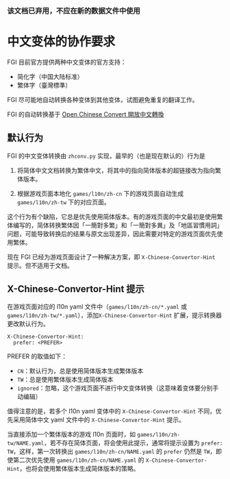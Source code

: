 ### 该文档已弃用，不应在新的数据文件中使用

# 中文变体的协作要求

FGI 目前官方提供两种中文变体的官方支持：

- 简化字（中国大陆标准）
- 繁体字（臺灣標準）

FGI 尽可能地自动转换各种变体到其他变体，试图避免重复的翻译工作。

FGI 的自动转换基于 [Open Chinese Convert 開放中文轉換](https://github.com/BYVoid/OpenCC)

## 默认行为

FGI 的中文变体转换由 `zhconv.py` 实现，最早的（也是现在默认的）行为是

1. 将简体中文文档转换为繁体中文，将其中的指向简体版本的超链接改为指向繁体版本。

2. 根据游戏页面本地化 `games/l10n/zh-cn` 下的游戏页面自动生成 `games/l10n/zh-tw` 下的对应页面。

这个行为有个缺陷，它总是优先使用简体版本。有的游戏页面的中文最初是使用繁体编写的，简体转换繁体因「一簡對多繁」和「一簡對多異」及「地區習慣用詞」问题，可能导致转换后的结果与原文出现差异，因此需要对特定的游戏页面优先使用繁体。

现在 FGI 已经为游戏页面设计了一种解决方案，即 `X-Chinese-Convertor-Hint` 提示。但不适用于文档。

## X-Chinese-Convertor-Hint 提示

在游戏页面对应的 l10n yaml 文件中（`games/l10n/zh-cn/*.yaml` 或 `games/l10n/zh-tw/*.yaml`），添加`X-Chinese-Convertor-Hint` 扩展，提示转换器更改默认行为。

```
X-Chinese-Convertor-Hint:
  prefer: <PREFER>
```

PREFER 的取值如下：

- `CN`：默认行为，总是使用简体版本生成繁体版本
- `TW`：总是使用繁体版本生成简体版本
- `ignored`：忽略，这个游戏页面不进行中文变体转换（这意味着变体要分别手动编辑）

值得注意的是，若多个 l10n yaml 变体中的 `X-Chinese-Convertor-Hint` 不同，优先采用简体中文 yaml 文件中的 `X-Chinese-Convertor-Hint` 提示。

当直接添加一个繁体版本的游戏 l10n 页面时，如 `games/l10n/zh-tw/NAME.yaml`，若不存在简体页面，将会使用此提示，通常将提示设置为 `prefer: TW`，这样，第一次转换出 `games/l10n/zh-cn/NAME.yaml` 的 `prefer` 仍然是 `TW`，即使第二次优先使用 `games/l10n/zh-cn/NAME.yaml` 的 `X-Chinese-Convertor-Hint`，也将会使用繁体版本生成简体版本的策略。
